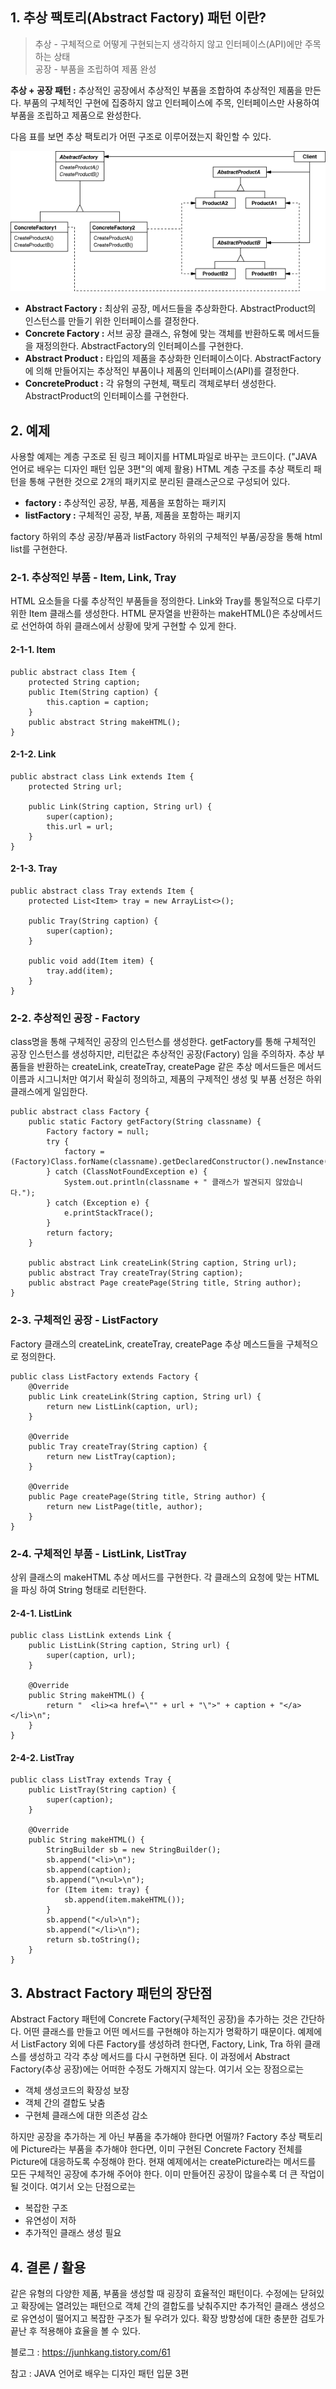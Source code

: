 ## 1\. 추상 팩토리(Abstract Factory) 패턴 이란?

> 추상 - 구체적으로 어떻게 구현되는지 생각하지 않고 인터페이스(API)에만 주목하는 상태  
> 공장 - 부품을 조립하여 제품 완성

**추상 + 공장 패턴 :** 추상적인 공장에서 추상적인 부품을 조합하여 추상적인 제품을 만든다. 부품의 구체적인 구현에 집중하지 않고 인터페이스에 주목, 인터페이스만 사용하여 부품을 조립하고 제품으로 완성한다.

다음 표를 보면 추상 팩토리가 어떤 구조로 이루어졌는지 확인할 수 있다.
<p align="center"><img src="./images/diagram.png"/></p>

-   **Abstract Factory :** 최상위 공장, 메서드들을 추상화한다. AbstractProduct의 인스턴스를 만들기 위한 인터페이스를 결정한다.
-   **Concrete Factory :** 서브 공장 클래스, 유형에 맞는 객체를 반환하도록 메서드들을 재정의한다. AbstractFactory의 인터페이스를 구현한다.
-   **Abstract Product :** 타입의 제품을 추상화한 인터페이스이다. AbstractFactory에 의해 만들어지는 추상적인 부품이나 제품의 인터페이스(API)를 결정한다.
-   **ConcreteProduct :** 각 유형의 구현체, 팩토리 객체로부터 생성한다. AbstractProduct의 인터페이스를 구현한다.

## 2\. 예제

사용할 예제는 계층 구조로 된 링크 페이지를 HTML파일로 바꾸는 코드이다. ("JAVA 언어로 배우는 디자인 패턴 입문 3편"의 예제 활용) HTML 계층 구조를 추상 팩토리 패턴을 통해 구현한 것으로 2개의 패키지로 분리된 클래스군으로 구성되어 있다.

-   **factory :** 추상적인 공장, 부품, 제품을 포함하는 패키지
-   **listFactory :** 구체적인 공장, 부품, 제품을 포함하는 패키지

factory 하위의 추상 공장/부품과 listFactory 하위의 구체적인 부품/공장을 통해 html list를 구현한다.

### 2-1. 추상적인 부품 - Item, Link, Tray

HTML 요소들을 다룰 추상적인 부품들을 정의한다. Link와 Tray를 통일적으로 다루기 위한 Item 클래스를 생성한다. HTML 문자열을 반환하는 makeHTML()은 추상메서드로 선언하여 하위 클래스에서 상황에 맞게 구현할 수 있게 한다.

#### 2-1-1. Item

```
public abstract class Item {
    protected String caption;
    public Item(String caption) {
        this.caption = caption;
    }
    public abstract String makeHTML();
}
```

#### 2-1-2. Link

```
public abstract class Link extends Item {
    protected String url;

    public Link(String caption, String url) {
        super(caption);
        this.url = url;
    }
}
```

#### 2-1-3. Tray

```
public abstract class Tray extends Item {
    protected List<Item> tray = new ArrayList<>();

    public Tray(String caption) {
        super(caption);
    }

    public void add(Item item) {
        tray.add(item);
    }
}
```

### 2-2. 추상적인 공장 - Factory

class명을 통해 구체적인 공장의 인스턴스를 생성한다. getFactory를 통해 구체적인 공장 인스턴스를 생성하지만, 리턴값은 추상적인 공장(Factory) 임을 주의하자. 추상 부품들을 반환하는 createLink, createTray, createPage 같은 추상 메서드들은 메서드 이름과 시그니처만 여기서 확실히 정의하고, 제품의 구제적인 생성 및 부품 선정은 하위 클래스에게 일임한다.

```
public abstract class Factory {
    public static Factory getFactory(String classname) {
        Factory factory = null;
        try {
            factory = (Factory)Class.forName(classname).getDeclaredConstructor().newInstance();
        } catch (ClassNotFoundException e) {
            System.out.println(classname + " 클래스가 발견되지 않았습니다.");
        } catch (Exception e) {
            e.printStackTrace();
        }
        return factory;
    }

    public abstract Link createLink(String caption, String url);
    public abstract Tray createTray(String caption);
    public abstract Page createPage(String title, String author);
}
```

### 2-3. 구체적인 공장 - ListFactory

Factory 클래스의 createLink, createTray, createPage 추상 메스드들을 구체적으로 정의한다. 

```
public class ListFactory extends Factory {
    @Override
    public Link createLink(String caption, String url) {
        return new ListLink(caption, url);
    }

    @Override
    public Tray createTray(String caption) {
        return new ListTray(caption);
    }

    @Override
    public Page createPage(String title, String author) {
        return new ListPage(title, author);
    }
}
```

### 2-4. 구체적인 부품 - ListLink, ListTray

상위 클래스의 makeHTML 추상 메서드를 구현한다. 각 클래스의 요청에 맞는 HTML을 파싱 하여 String 형태로 리턴한다.

#### 2-4-1. ListLink

```
public class ListLink extends Link {
    public ListLink(String caption, String url) {
        super(caption, url);
    }

    @Override
    public String makeHTML() {
        return "  <li><a href=\"" + url + "\">" + caption + "</a></li>\n";
    }
}
```

#### 2-4-2. ListTray

```
public class ListTray extends Tray {
    public ListTray(String caption) {
        super(caption);
    }

    @Override
    public String makeHTML() {
        StringBuilder sb = new StringBuilder();
        sb.append("<li>\n");
        sb.append(caption);
        sb.append("\n<ul>\n");
        for (Item item: tray) {
            sb.append(item.makeHTML());
        }
        sb.append("</ul>\n");
        sb.append("</li>\n");
        return sb.toString();
    }
}
```

## 3\. Abstract Factory 패턴의 장단점

Abstract Factory 패턴에 Concrete Factory(구체적인 공장)을 추가하는 것은 간단하다. 어떤 클래스를 만들고 어떤 메서드를 구현해야 하는지가 명확하기 때문이다. 예제에서 ListFactory 외에 다른 Factory를 생성하려 한다면, Factory, Link, Tra 하위 클래스를 생성하고 각각 추상 메서드를 다시 구현하면 된다. 이 과정에서 Abstract Factory(추상 공장)에는 어떠한 수정도 가해지지 않는다. 여기서 오는 장점으로는 

-   객체 생성코드의 확장성 보장
-   객체 간의 결합도 낮춤
-   구현체 클래스에 대한 의존성 감소

하지만 공장을 추가하는 게 아닌 부품을 추가해야 한다면 어떨까? Factory 추상 팩토리에 Picture라는 부품을 추가해야 한다면, 이미 구현된 Concrete Factory 전체를 Picture에 대응하도록 수정해야 한다. 현재 예제에서는 createPicture라는 메서드를 모든 구체적인 공장에 추가해 주어야 한다. 이미 만들어진 공장이 많을수록 더 큰 작업이 될 것이다. 여기서 오는 단점으로는 

-   복잡한 구조
-   유연성이 저하
-   추가적인 클래스 생성 필요

## 4\. 결론 / 활용

같은 유형의 다양한 제품, 부품을 생성할 때 굉장히 효율적인 패턴이다. 수정에는 닫혀있고 확장에는 열려있는 패턴으로 객체 간의 결합도를 낮춰주지만 추가적인 클래스 생성으로 유연성이 떨어지고 복잡한 구조가 될 우려가 있다. 확장 방향성에 대한 충분한 검토가 끝난 후 적용해야 효율을 볼 수 있다.


블로그 : https://junhkang.tistory.com/61

참고 : JAVA 언어로 배우는 디자인 패턴 입문 3편
